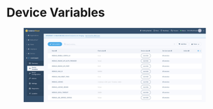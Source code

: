 # Device Variables

<figure><img src="../../.gitbook/assets/Balena Variables.png" alt=""><figcaption></figcaption></figure>

